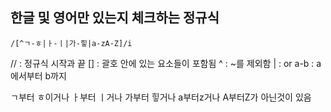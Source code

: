 ## 한글 및 영어만 있는지 체크하는 정규식
```
/[^ㄱ-ㅎ|ㅏ-ㅣ|가-힣|a-zA-Z]/i
```

// : 정규식 시작과 끝
[] : 괄호 안에 있는 요소들이 포함됨
^ : ~를 제외함 
| : or
a-b : a에서부터 b까지

ㄱ부터 ㅎ이거나 ㅏ부터 ㅣ거나 가부터 힣거나 a부터z거나 A부터Z가 아닌것이 있음
